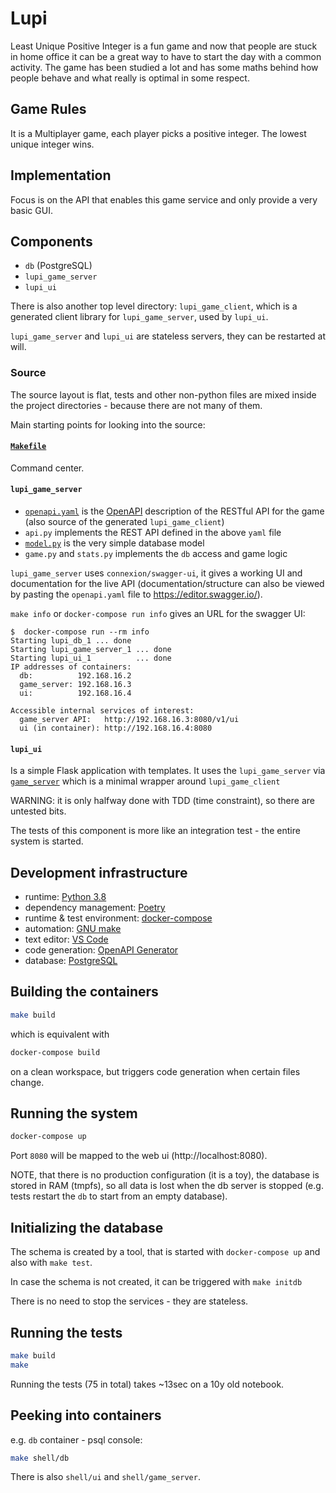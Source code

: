 # Lupi

Least Unique Positive Integer is a fun game and now that people are stuck in home office it can be a great way to have to start the day with a common activity. The game has been studied a lot and has some maths behind how people behave and what really is optimal in some respect.


## Game Rules

It is a Multiplayer game, each player picks a positive integer. The lowest unique integer wins.


## Implementation

Focus is on the API that enables this game service and only provide a very basic GUI.


## Components

- `db` (PostgreSQL)
- `lupi_game_server`
- `lupi_ui`

There is also another top level directory: `lupi_game_client`, which is a generated client library for `lupi_game_server`, used by `lupi_ui`.

`lupi_game_server` and `lupi_ui` are stateless servers, they can be restarted at will.


### Source

The source layout is flat, tests and other non-python files are mixed inside the project directories - because there are not many of them.

Main starting points for looking into the source:


#### [`Makefile`](Makefile)

Command center.


#### `lupi_game_server`

- [`openapi.yaml`](lupi_game_server/openapi.yaml) is the [OpenAPI](https://swagger.io/specification/) description of the RESTful API for the game (also source of the generated `lupi_game_client`)
- `api.py` implements the REST API defined in the above `yaml` file
- [`model.py`](lupi_game_server/model.py) is the very simple database model
- `game.py` and `stats.py` implements the `db` access and game logic

`lupi_game_server` uses `connexion/swagger-ui`, it gives a working UI and documentation for the live API (documentation/structure can also be viewed by pasting the `openapi.yaml` file to https://editor.swagger.io/).

`make info` or `docker-compose run info` gives an URL for the swagger UI:
```
$  docker-compose run --rm info
Starting lupi_db_1 ... done
Starting lupi_game_server_1 ... done
Starting lupi_ui_1          ... done
IP addresses of containers:
  db:          192.168.16.2
  game_server: 192.168.16.3
  ui:          192.168.16.4

Accessible internal services of interest:
  game_server API:   http://192.168.16.3:8080/v1/ui
  ui (in container): http://192.168.16.4:8080
```


#### `lupi_ui`

Is a simple Flask application with templates. It uses the `lupi_game_server` via [`game_server`](lupi_ui/game_server.py) which is a minimal wrapper around `lupi_game_client`

WARNING: it is only halfway done with TDD (time constraint), so there are untested bits.

The tests of this component is more like an integration test - the entire system is started.


## Development infrastructure

- runtime: [Python 3.8](https://www.python.org/)
- dependency management: [Poetry](https://python-poetry.org/)
- runtime & test environment: [docker-compose](https://docs.docker.com/compose/)
- automation: [GNU make](https://www.gnu.org/software/make/manual/make.html)
- text editor: [VS Code](https://code.visualstudio.com/)
- code generation: [OpenAPI Generator](https://openapi-generator.tech/docs/installation/#docker)
- database: [PostgreSQL](https://www.postgresql.org/)


## Building the containers

```bash
make build
```
which is equivalent with
```bash
docker-compose build
```
on a clean workspace, but triggers code generation when certain files change.


## Running the system

```bash
docker-compose up
```

Port `8080` will be mapped to the web ui (http://localhost:8080).

NOTE, that there is no production configuration (it is a toy), the database is stored in RAM (tmpfs), so all data is lost when the db server is stopped (e.g. tests restart the `db` to start from an empty database).


## Initializing the database

The schema is created by a tool, that is started with `docker-compose up` and also with `make test`.

In case the schema is not created, it can be triggered with `make initdb`

There is no need to stop the services - they are stateless.


## Running the tests

```bash
make build
make
```

Running the tests (75 in total) takes ~13sec on a 10y old notebook.


## Peeking into containers

e.g. `db` container - psql console:

```bash
make shell/db
```

There is also `shell/ui` and `shell/game_server`.
